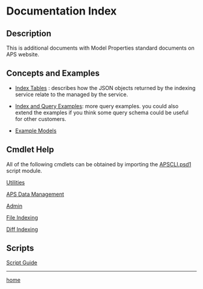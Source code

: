 # Documentation Index

## Description
This is additional documents with Model Properties standard documents on APS website. 

## Concepts and Examples

 - [Index Tables](./examples/table.md) : describes how the JSON objects returned by the indexing service relate to the  managed by the service.

 - [Index and Query Examples](./examples/README.md): more query examples. you could also extend the examples if you think some query schema could be useful for other customers.

 - [Example Models](../models/README.md)

## Cmdlet Help

All of the following cmdlets can be obtained by importing the [APSCLI.psd1](../src/APSCLI.pds1) script module.

[Utilities](./cmdlet/utils.md)

[APS Data Management](./cmdlet/data.md)

[Admin](./cmdlet/admin.md)

[File Indexing](./cmdlet/index.md)

[Diff Indexing](./cmdlet/diff.md)

## Scripts

[Script Guide](../scripts/README.md)

---
[home](../README.md)